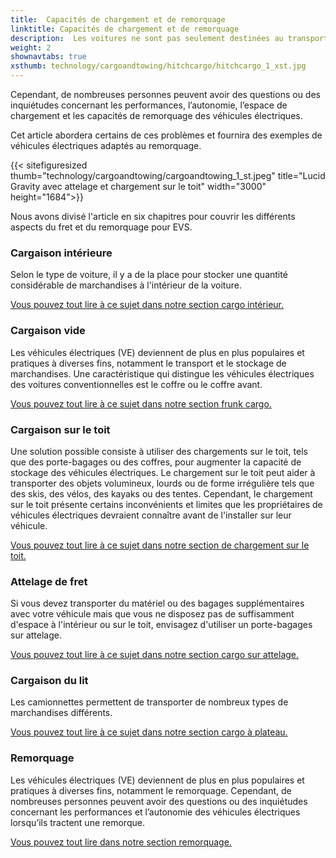 ```yaml
---
title:  Capacités de chargement et de remorquage
linktitle: Capacités de chargement et de remorquage
description:  Les voitures ne sont pas seulement destinées au transport de personnes, mais également au transport de divers types de marchandises, telles que des produits d'épicerie, des bagages, des animaux de compagnie ou des équipements sportifs.
weight: 2
shownavtabs: true
xsthumb: technology/cargoandtowing/hitchcargo/hitchcargo_1_xst.jpg
---
```

<!-- markdownlint-disable MD033 -->

Cependant, de nombreuses personnes peuvent avoir des questions ou des inquiétudes concernant les performances, l’autonomie, l’espace de chargement et les capacités de remorquage des véhicules électriques.

Cet article abordera certains de ces problèmes et fournira des exemples de véhicules électriques adaptés au remorquage.

{{< sitefiguresized thumb="technology/cargoandtowing/cargoandtowing_1_st.jpeg" title="Lucid Gravity avec attelage et chargement sur le toit" width="3000" height="1684">}}

Nous avons divisé l'article en six chapitres pour couvrir les différents aspects du fret et du remorquage pour EVS.

### Cargaison intérieure

Selon le type de voiture, il y a de la place pour stocker une quantité considérable de marchandises à l'intérieur de la voiture.

[Vous pouvez tout lire à ce sujet dans notre section cargo intérieur.](interiorcargo/)

### Cargaison vide

Les véhicules électriques (VE) deviennent de plus en plus populaires et pratiques à diverses fins, notamment le transport et le stockage de marchandises. Une caractéristique qui distingue les véhicules électriques des voitures conventionnelles est le coffre ou le coffre avant.

[Vous pouvez tout lire à ce sujet dans notre section frunk cargo.](frunkcargo/)

### Cargaison sur le toit

Une solution possible consiste à utiliser des chargements sur le toit, tels que des porte-bagages ou des coffres, pour augmenter la capacité de stockage des véhicules électriques. Le chargement sur le toit peut aider à transporter des objets volumineux, lourds ou de forme irrégulière tels que des skis, des vélos, des kayaks ou des tentes. Cependant, le chargement sur le toit présente certains inconvénients et limites que les propriétaires de véhicules électriques devraient connaître avant de l'installer sur leur véhicule.

[Vous pouvez tout lire à ce sujet dans notre section de chargement sur le toit.](roofcargo/)

### Attelage de fret

Si vous devez transporter du matériel ou des bagages supplémentaires avec votre véhicule mais que vous ne disposez pas de suffisamment d'espace à l'intérieur ou sur le toit, envisagez d'utiliser un porte-bagages sur attelage.

[Vous pouvez tout lire à ce sujet dans notre section cargo sur attelage.](hitchcargo/)

### Cargaison du lit

Les camionnettes permettent de transporter de nombreux types de marchandises différents.

[Vous pouvez tout lire à ce sujet dans notre section cargo à plateau.](bedcargo/)

### Remorquage

Les véhicules électriques (VE) deviennent de plus en plus populaires et pratiques à diverses fins, notamment le remorquage. Cependant, de nombreuses personnes peuvent avoir des questions ou des inquiétudes concernant les performances et l’autonomie des véhicules électriques lorsqu’ils tractent une remorque.

[Vous pouvez tout lire dans notre section remorquage.](towing/)
